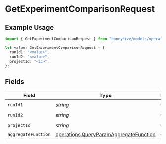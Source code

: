 # GetExperimentComparisonRequest

## Example Usage

```typescript
import { GetExperimentComparisonRequest } from "honeyhive/models/operations";

let value: GetExperimentComparisonRequest = {
  runId1: "<value>",
  runId2: "<value>",
  projectId: "<id>",
};
```

## Fields

| Field                                                                                            | Type                                                                                             | Required                                                                                         | Description                                                                                      |
| ------------------------------------------------------------------------------------------------ | ------------------------------------------------------------------------------------------------ | ------------------------------------------------------------------------------------------------ | ------------------------------------------------------------------------------------------------ |
| `runId1`                                                                                         | *string*                                                                                         | :heavy_check_mark:                                                                               | N/A                                                                                              |
| `runId2`                                                                                         | *string*                                                                                         | :heavy_check_mark:                                                                               | N/A                                                                                              |
| `projectId`                                                                                      | *string*                                                                                         | :heavy_check_mark:                                                                               | N/A                                                                                              |
| `aggregateFunction`                                                                              | [operations.QueryParamAggregateFunction](../../models/operations/queryparamaggregatefunction.md) | :heavy_minus_sign:                                                                               | N/A                                                                                              |